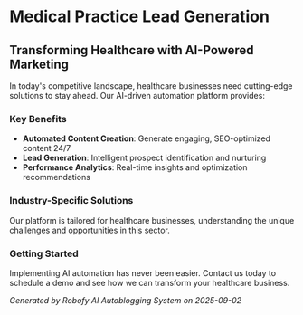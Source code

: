# Medical Practice Lead Generation

## Transforming Healthcare with AI-Powered Marketing

In today's competitive landscape, healthcare businesses need cutting-edge solutions to stay ahead. Our AI-driven automation platform provides:

### Key Benefits
- **Automated Content Creation**: Generate engaging, SEO-optimized content 24/7
- **Lead Generation**: Intelligent prospect identification and nurturing
- **Performance Analytics**: Real-time insights and optimization recommendations

### Industry-Specific Solutions
Our platform is tailored for healthcare businesses, understanding the unique challenges and opportunities in this sector.

### Getting Started
Implementing AI automation has never been easier. Contact us today to schedule a demo and see how we can transform your healthcare business.

*Generated by Robofy AI Autoblogging System on 2025-09-02*
